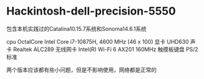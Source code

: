 # Hackintosh-dell-precision-5550
包含本机实践过的Catalina10.15.7系统和Sonoma14.6.1系统

cpu OctalCore Intel Core i7-10875H, 4600 MHz (46 x 100)
显卡  UHD630
声卡  Realtek ALC289
无线网卡  Intel(R) Wi-Fi 6 AX201 160MHz
触摸板键盘 PS/2 标准

两个版本应该都有些小问题，但是不影响使用，网络都是正常的
